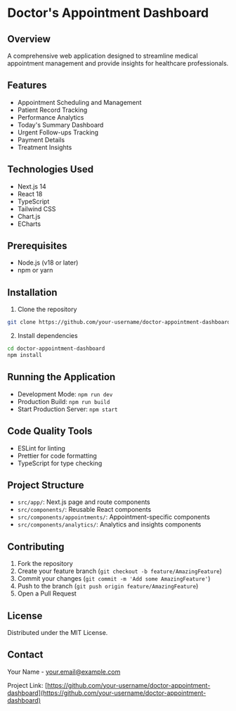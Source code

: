 # Doctor's Appointment Dashboard

## Overview
A comprehensive web application designed to streamline medical appointment management and provide insights for healthcare professionals.

## Features
- Appointment Scheduling and Management
- Patient Record Tracking
- Performance Analytics
- Today's Summary Dashboard
- Urgent Follow-ups Tracking
- Payment Details
- Treatment Insights

## Technologies Used
- Next.js 14
- React 18
- TypeScript
- Tailwind CSS
- Chart.js
- ECharts

## Prerequisites
- Node.js (v18 or later)
- npm or yarn

## Installation
1. Clone the repository
```bash
git clone https://github.com/your-username/doctor-appointment-dashboard.git
```

2. Install dependencies
```bash
cd doctor-appointment-dashboard
npm install
```

## Running the Application
- Development Mode: `npm run dev`
- Production Build: `npm run build`
- Start Production Server: `npm start`

## Code Quality Tools
- ESLint for linting
- Prettier for code formatting
- TypeScript for type checking

## Project Structure
- `src/app/`: Next.js page and route components
- `src/components/`: Reusable React components
- `src/components/appointments/`: Appointment-specific components
- `src/components/analytics/`: Analytics and insights components

## Contributing
1. Fork the repository
2. Create your feature branch (`git checkout -b feature/AmazingFeature`)
3. Commit your changes (`git commit -m 'Add some AmazingFeature'`)
4. Push to the branch (`git push origin feature/AmazingFeature`)
5. Open a Pull Request

## License
Distributed under the MIT License.

## Contact
Your Name - your.email@example.com

Project Link: [https://github.com/your-username/doctor-appointment-dashboard](https://github.com/your-username/doctor-appointment-dashboard)
